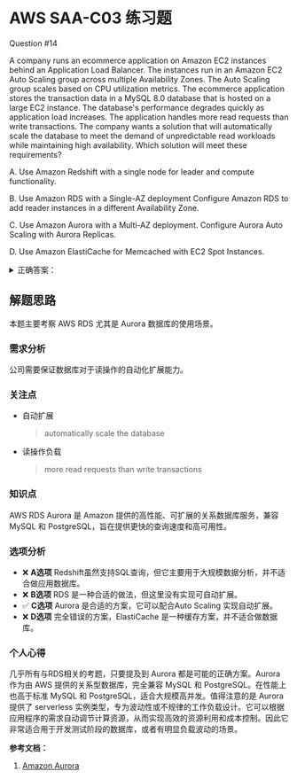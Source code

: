 # AWS SAA-C03 练习题

Question #14

A company runs an ecommerce application on Amazon EC2 instances behind an Application Load Balancer. The instances run in an Amazon EC2 Auto Scaling group across multiple Availability Zones. The Auto Scaling group scales based on CPU utilization metrics. The ecommerce application stores the transaction data in a MySQL 8.0 database that is hosted on a large EC2 instance. The database's performance degrades quickly as application load increases. The application handles more read requests than write transactions. The company wants a solution that will automatically scale the database to meet the demand of unpredictable read workloads while maintaining high availability.
Which solution will meet these requirements?

A. Use Amazon Redshift with a single node for leader and compute functionality.

B. Use Amazon RDS with a Single-AZ deployment Configure Amazon RDS to add reader instances in a different Availability Zone.

C. Use Amazon Aurora with a Multi-AZ deployment. Configure Aurora Auto Scaling with Aurora Replicas.

D. Use Amazon ElastiCache for Memcached with EC2 Spot Instances.

<details>
<summary>
正确答案：
</summary>
  C
</details>

## 解题思路

本题主要考察 AWS RDS 尤其是 Aurora 数据库的使用场景。

### 需求分析

公司需要保证数据库对于读操作的自动化扩展能力。

### 关注点

- 自动扩展
  > automatically scale the database

- 读操作负载
  > more read requests than write transactions

### 知识点

AWS RDS Aurora 是 Amazon 提供的高性能、可扩展的关系数据库服务，兼容 MySQL 和 PostgreSQL，旨在提供更快的查询速度和高可用性。

### 选项分析

- ❌ **A选项** Redshift虽然支持SQL查询，但它主要用于大规模数据分析，并不适合做应用数据库。
- ❌ **B选项** RDS 是一种合适的做法，但这里没有实现可自动扩展。
- ✅ **C选项** Aurora 是合适的方案，它可以配合Auto Scaling 实现自动扩展。
- ❌ **D选项** 完全错误的方案，ElastiCache 是一种缓存方案，并不适合做数据库。

### 个人心得

几乎所有与RDS相关的考题，只要提及到 Aurora 都是可能的正确方案。Aurora 作为由 AWS 提供的关系型数据库，完全兼容 MySQL 和 PostgreSQL。在性能上也高于标准 MySQL 和 PostgreSQL，适合大规模高并发。值得注意的是 Aurora 提供了 serverless 实例类型，专为波动性或不规律的工作负载设计。它可以根据应用程序的需求自动调节计算资源，从而实现高效的资源利用和成本控制。因此它非常适合用于开发测试阶段的数据库，或者有明显负载波动的场景。

**参考文档：**

1. [Amazon Aurora](https://docs.aws.amazon.com/AmazonRDS/latest/AuroraUserGuide/CHAP_AuroraOverview.html)
